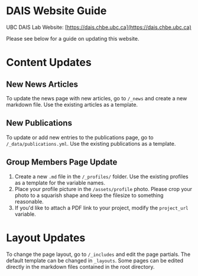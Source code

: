 # DAIS Website Guide
UBC DAIS Lab Website: [https://dais.chbe.ubc.ca](https://dais.chbe.ubc.ca)

Please see below for a guide on updating this website.

# Content Updates

## New News Articles
To update the news page with new articles, go to `/_news` and create a new markdown file. Use the existing articles as a template.

## New Publications
To update or add new entries to the publications page, go to `/_data/publications.yml`. Use the existing publications as a template.

## Group Members Page Update
1. Create a new `.md` file in the `/_profiles/` folder. Use the existing profiles as a template for the variable names.
2. Place your profile picture in the `/assets/profile` photo. Please crop your photo to a squarish shape and keep the filesize to something reasonable.
3. If you'd like to attach a PDF link to your project, modify the `project_url` variable.

# Layout Updates
To change the page layout, go to `/_includes` and edit the page partials. The default template can be changed in `_layouts`. Some pages can be edited directly in the markdown files contained in the root directory.
